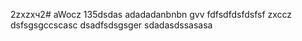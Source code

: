2zxzxч2# aWocz
135dsdas
adadadanbnbn
gvv
fdfsdfdsfdsfsf
zxccz
dsfsgsgccscasc
dsadfsdsgsger
sdadasdssasasa
